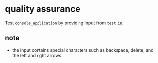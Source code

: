 # quality assurance

Test `console_application` by providing input from `test.in`.

## note

* the input contains special characters such as backspace, delete, and the left
and right arrows.

